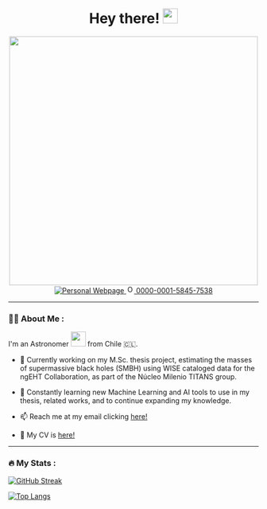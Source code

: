 <div id="hi" align="center">
  <h1>
    Hey there!
    <img src="https://media.giphy.com/media/hvRJCLFzcasrR4ia7z/giphy.gif" width="30px"/>
  </h1>
</div>
<div id="header" align="center">
  <img src="https://media.giphy.com/media/u9K8PUFussrbFbaze0/giphy.gif" width="500"/>
</div>
<div id="badges" align="center">
  <a href="https://joacoh.github.io">
    <img src="https://img.shields.io/badge/website-000000?style=for-the-badge&logo=About.me&logoColor=white" alt="Personal Webpage"/>
  </a>
  <a href="https://orcid.org/0000-0001-5845-7538">
    <img alt="ORCID logo" src="https://info.orcid.org/wp-content/uploads/2019/11/orcid_16x16.png" width="16" height="16" />
    0000-0001-5845-7538
    </a>
</div>
<div id="count" align="center">
  <img src="https://komarev.com/ghpvc/?username=joacoh&style=flat-square&color=blue" alt=""/>
</div>

---

### 👨‍🚀 About Me :
I'm an Astronomer <img src="https://media.giphy.com/media/5aYfJYohCSeYgtVlUj/giphy.gif" width="30"> from Chile 🇨🇱.

- 🔭 Currently working on my M.Sc. thesis project, estimating the masses of supermassive black holes (SMBH) using WISE cataloged data for the ngEHT Collaboration, as part of the Núcleo Milenio TITANS group.

- 🌱 Constantly learning new Machine Learning and AI tools to use in my thesis, related works, and to continue expanding my knowledge.

- 📫 Reach me at my email clicking [here!](mailto:jheryev@gmail.com)

- 📄 My CV is [here!](https://github.com/joacoh/cv)

---

### 🔥 My Stats :

[![GitHub Streak](https://streak-stats.demolab.com?user=joacoh&theme=prussian&date_format=j%20M%5B%20Y%5D&exclude_days=Sun%2CSat)](https://git.io/streak-stats)

[![Top Langs](https://github-readme-stats.vercel.app/api/top-langs/?username=joacoh&layout=donut&theme=prussian)](https://github.com/anuraghazra/github-readme-stats)
